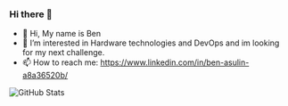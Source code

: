 ### Hi there 👋

- 👋 Hi, My name is Ben
- 👀 I’m interested in Hardware technologies and DevOps and im looking for my next challenge.
- 📫 How to reach me: https://www.linkedin.com/in/ben-asulin-a8a36520b/


![GitHub Stats](https://github-readme-stats.vercel.app/api?username=bentest12&theme=radical)
